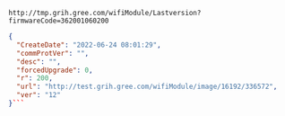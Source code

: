 `http://tmp.grih.gree.com/wifiModule/Lastversion?firmwareCode=362001060200`

```json
{
  "CreateDate": "2022-06-24 08:01:29",
  "commProtVer": "",
  "desc": "",
  "forcedUpgrade": 0,
  "r": 200,
  "url": "http://test.grih.gree.com/wifiModule/image/16192/336572",
  "ver": "12"
}```